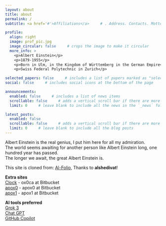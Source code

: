 ```yaml
---
layout: about
title: about
permalink: /
subtitle: <a href='#'>Affiliations</a>     # . Address. Contacts. Motto. Etc.

profile:
  align: right
  image: prof_pic.jpg
  image_circular: false     # crops the image to make it circular
  more_info: >
    <p>Albert Einstein</p>
    <p>1879-1955</p>
    <p>Born in Ulm, in the Kingdom of Württemberg in the German Empire</p>
    <p>Swiss Federal Polytechnic in Zurich</p>

selected_papers: false     # includes a list of papers marked as "selected={true}"
social: false     # includes social icons at the bottom of the page

announcements:
  enabled: false     # includes a list of news items
  scrollable: false     # adds a vertical scroll bar if there are more than 3 news items
  limit: 0     # leave blank to include all the news in the `_news` folder

latest_posts:
  enabled: false
  scrollable: false     # adds a vertical scroll bar if there are more than 3 new posts items
  limit: 0     # leave blank to include all the blog posts
---
```


Albert Einstein is the real genius, I put him here for all my admiration.  
The world seems awaiting for another person like Albert Einstein long, one hundred year has passed.  
The longer we await, the great Albert Einstein is.

This site is cloned from: [Al-Folio](https://github.com/alshedivat/al-folio), Thanks to **alshedivat**!



**Extra sites**  
[Clock](https://ox0ca.bitbucket.io/) - ox0ca at Bitbucket  
[apox0](https://apox0.bitbucket.io/) - apox0 at Bitbucket  
[apox1](https://apox1.bitbucket.io/) - apox1 at Bitbucket  

**AI tools preferred**  
[Grok 3](https://grok.com/)  
[Chat GPT](https://chatgpt.com/)  
[GitHub Copilot](https://github.com/copilot)  

